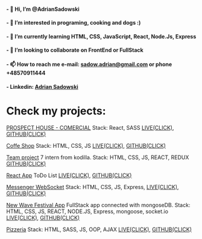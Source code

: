 #### - 👋 Hi, I’m @AdrianSadowski
#### - 👀 I’m interested in programing, cooking and dogs :)
#### - 🌱 I’m currently learning HTML, CSS, JavaScript, React, Node.Js, Express
#### - 💞️ I’m looking to collaborate on FrontEnd or FullStack
#### - 📫 How to reach me e-mail: sadow.adrian@gmail.com or phone +48570911444
#### - Linkedin: [Adrian Sadowski](https://www.linkedin.com/in/adrian-sadowski/)


# Check my projects: 

[PROSPECT HOUSE - COMERCIAL](http://prospecthouse-staging.odev.pl/) Stack: React, SASS [LIVE(CLICK)](http://prospecthouse-staging.odev.pl/), [GITHUB(CLICK)](https://github.com/AdrianSadowski/React-ph_react_page)

[Coffe Shop](https://coffe-adrian-sadowski.herokuapp.com/) Stack: HTML, CSS, JS [LIVE(CLICK)](https://coffe-adrian-sadowski.herokuapp.com/), [GITHUB(CLICK)](https://github.com/AdrianSadowski/solo)

[Team project](https://github.com/AdrianSadowski/TeamProject) 7 intern from kodilla. Stack: HTML, CSS, JS, REACT, REDUX [GITHUB(CLICK)](https://github.com/AdrianSadowski/solo)

[React App](https://react-adrian-sadowski.herokuapp.com/) ToDo List  [LIVE(CLICK)](https://react-adrian-sadowski.herokuapp.com/), [GITHUB(CLICK)](https://github.com/AdrianSadowski/React)

[Messenger WebSocket](https://coffe-adrian-sadowski.herokuapp.com/) Stack: HTML, CSS, JS, Express,  [LIVE(CLICK)](https://coffe-adrian-sadowski.herokuapp.com/), [GITHUB(CLICK)](https://github.com/AdrianSadowski/solo)

[New Wave Festival App](https://server-app-adriansadowski.herokuapp.com/) FullStack app connected with mongoseDB. Stack: HTML, CSS, JS, REACT, NODE.JS, Express, mongoose, socket.io [LIVE(CLICK)](https://server-app-adriansadowski.herokuapp.com/),  [GITHUB(CLICK)](https://github.com/AdrianSadowski/express_server_api)

[Pizzeria](https://project-pizzeria-sadodev.herokuapp.com/) Stack: HTML, SASS, JS, OOP, AJAX [LIVE(CLICK)](https://project-pizzeria-sadodev.herokuapp.com/), [GITHUB(CLICK)](https://github.com/AdrianSadowski/project-pizzeria)
